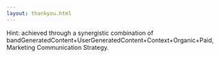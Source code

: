 ```yaml
---
layout: thankyou.html
---
```


<!-- Consultation Request Form -->

 <div class="ui vertical stripe segment vertical-segment-grey-color">
  <div class="ui center aligned text container">
  <div class="ui center aligned header">
  Hint: achieved through a synergistic combination of
  <br>bandGeneratedContent+UserGeneratedContent+Context+Organic+Paid,<br> Marketing Communication Strategy.</div>
</div>
</div>
